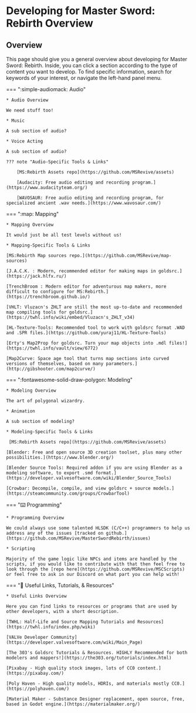 # Developing for Master Sword: Rebirth Overview
## Overview
This page should give you a general overview about developing for Master Sword: Rebirth. Inside, you can click a section according to the type of content you want to develop. To find specific information, search for keywords of your interest, or navigate the left-hand panel menu.



=== ":simple-audiomack: Audio"

    * Audio Overview

    We need stuff too!

    * Music

    A sub section of audio?

    * Voice Acting

    A sub section of audio?

    ??? note "Audio-Specific Tools & Links"

        [MS:Rebirth Assets repo](https://github.com/MSRevive/assets)

        [Audacity: Free audio editing and recording program.](https://www.audacityteam.org/)

        [WAVOSAUR: Free audio editing and recording program, for specialized ancient .wav needs.](https://www.wavosaur.com/)



=== ":map: Mapping"

    * Mapping Overview

    It would just be all test levels without us!

    * Mapping-Specific Tools & Links
    
    [MS:Rebirth Map sources repo.](https://github.com/MSRevive/map-sources)

    [J.A.C.K. : Modern, recommended editor for making maps in goldsrc.](https://jack.hlfx.ru/)

    [TrenchBroom : Modern editor for adventurous map makers, more difficult to configure for MS:Rebirth.](https://trenchbroom.github.io/)

    [VHLT: Vluzacn's ZHLT are still the most up-to-date and recommended map compiling tools for goldsrc.](https://twhl.info/wiki/embed/Vluzacn's_ZHLT_v34)

    [HL-Texture-Tools: Recommended tool to work with goldsrc format .WAD and .SPR files.](https://github.com/yuraj11/HL-Texture-Tools)

    [Erty's Map2Prop for goldsrc. Turn your map objects into .mdl files!](https://twhl.info/vault/view/6772)

    [Map2Curve: Space age tool that turns map sections into curved versions of themselves, based on many parameters.](http://gibshooter.com/map2curve/)



=== ":fontawesome-solid-draw-polygon: Modeling"

    * Modeling Overview

    The art of polygonal wizardry.

    * Animation

    A sub section of modeling?

    * Modeling-Specific Tools & Links

     [MS:Rebirth Assets repo](https://github.com/MSRevive/assets)

    [Blender: Free and open source 3D creation toolset, plus many other possibilities.](https://www.blender.org/)

    [Blender Source Tools: Required addon if you are using Blender as a modeling software, to export .smd format.](https://developer.valvesoftware.com/wiki/Blender_Source_Tools)

    [Crowbar: Decompile, compile, and view goldsrc + source models.](https://steamcommunity.com/groups/CrowbarTool)



=== ":keyboard: Programming"
    
    * Programming Overview

    We could always use some talented HLSDK (C/C++) programmers to help us address any of the issues [tracked on github.](https://github.com/MSRevive/MasterSwordRebirth/issues)

    * Scripting
    
    Majority of the game logic like NPCs and items are handled by the scripts, if you would like to contribute with that then feel free to look through the [repo here](https://github.com/MSRevive/MSCScripts) or feel free to ask in our Discord on what part you can help with!



=== ":link: Useful Links, Tutorials, & Resources"

    * Useful Links Overview

    Here you can find links to resources or programs that are used by other developers, with a short description.

    [TWHL: Half-Life and Source Mapping Tutorials and Resources](https://twhl.info/index.php/wiki)

    [VALVe Developer Community](https://developer.valvesoftware.com/wiki/Main_Page)

    [The 303's Goldsrc Tutorials & Resources. HIGHLY Recommended for both modelers and mappers!](https://the303.org/tutorials/index.html)

    [Pixabay - High quality stock images, lots of CC0 content.](https://pixabay.com/)

    [Poly Haven - High quality models, HDRIs, and materials mostly CC0.](https://polyhaven.com/)

    [Material Maker - Substance Designer replacement, open source, free, based in Godot engine.](https://materialmaker.org/)